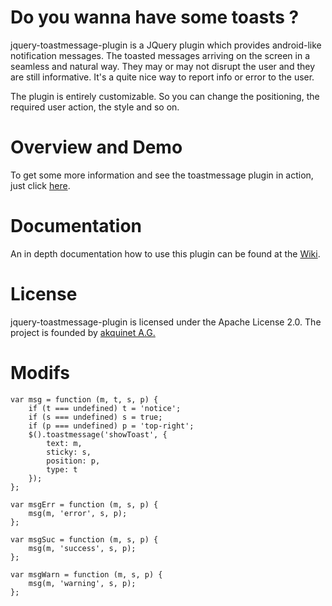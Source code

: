 Do you wanna have some toasts ?
===============================
jquery-toastmessage-plugin is a JQuery plugin which provides android-like notification messages. The toasted messages arriving on the screen in a seamless and natural way. They may or may not disrupt the user and they are still informative. It's a quite nice way to report info or error to the user.

The plugin is entirely customizable. So you can change the positioning, the required user action, the style and so on.

Overview and Demo
=================

To get some more information and see the toastmessage plugin in action, just click [here](http://akquinet.github.com/jquery-toastmessage-plugin).

Documentation
=============
An in depth documentation how to use this plugin can be found at the [Wiki](https://github.com/akquinet/jquery-toastmessage-plugin/wiki).


License
=======
jquery-toastmessage-plugin is licensed under the Apache License 2.0. The project is founded by [akquinet A.G.](http://www.akquinet.de/en)


Modifs
=======
````
var msg = function (m, t, s, p) {
    if (t === undefined) t = 'notice';
    if (s === undefined) s = true;
    if (p === undefined) p = 'top-right';
    $().toastmessage('showToast', {
        text: m,
        sticky: s,
        position: p,
        type: t
    });
};

var msgErr = function (m, s, p) {
    msg(m, 'error', s, p);
};

var msgSuc = function (m, s, p) {
    msg(m, 'success', s, p);
};

var msgWarn = function (m, s, p) {
    msg(m, 'warning', s, p);
};
````
